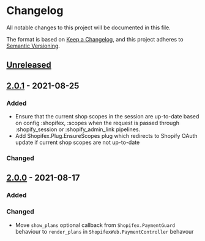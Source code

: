 # Changelog

All notable changes to this project will be documented in this file.

The format is based on [Keep a Changelog](https://keepachangelog.com/en/1.0.0/),
and this project adheres to [Semantic Versioning](https://semver.org/spec/v2.0.0.html).

## [Unreleased]

## [2.0.1] - 2021-08-25

### Added

- Ensure that the current shop scopes in the session are up-to-date based on config :shopifex, :scopes when the request is passed through :shopify_session or :shopify_admin_link pipelines.
- Add Shopifex.Plug.EnsureScopes plug which redirects to Shopify OAuth update if current shop scopes are not up-to-date

### Changed

## [2.0.0] - 2021-08-17

### Added

### Changed

- Move `show_plans` optional callback from `Shopifex.PaymentGuard` behaviour to `render_plans` in `ShopifexWeb.PaymentController` behavour

[unreleased]: https://github.com/ericdude4/shopifex/compare/v2.0.1...HEAD
[2.0.1]: https://github.com/ericdude4/shopifex/compare/v2.0.0...v2.0.1
[2.0.0]: https://github.com/ericdude4/shopifex/compare/v1.1.1...v2.0.0
